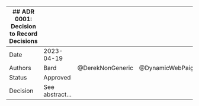 | ## ADR 0001: Decision to Record Decisions |                      |                  |                  |
|-------------------------------------------|----------------------|------------------|------------------|
| Date                                      | 2023-04-19           |                  |                  |
| Authors                                   | Bard                 | @DerekNonGeneric | @DynamicWebPaige |
| Status                                    | Approved             |                  |                  |
| Decision                                  | See abstract&hellip; |                  |                  |

<!-- More may be added. -->
